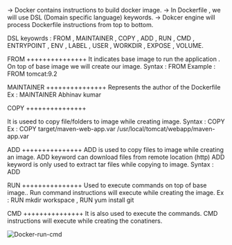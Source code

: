 -> Docker contains instructions to build docker image.
-> In Dockerfile , we will use DSL (Domain specific language) keywords.
-> Dokcer engine will process Dockerfile instructions from top to bottom.

DSL keyowrds : FROM , MAINTAINER , COPY , ADD , RUN , CMD , ENTRYPOINT , ENV , LABEL , USER , WORKDIR , EXPOSE , VOLUME.

FROM
+++++++++++++++
It indicates base image to run the application . On top of base image we will create our image.
Syntax : FROM <IMAGE-NAME>
Example : FROM tomcat:9.2

MAINTAINER
+++++++++++++++
Represents the author of the Dockerfile
Ex : MAINTAINER Abhinav kumar

COPY
+++++++++++++++

It is useed to copy file/folders to image while creating image.
Syntax : COPY <SOURCE> <DESTINATION>
Ex : COPY  target/maven-web-app.var /usr/local/tomcat/webapp/maven-app.var

ADD
+++++++++++++++
ADD is used to copy files to image while creating an image.
ADD keyword can download files from remote location (http)
ADD keyword is only used to extract tar files while copying to image.
Syntax : ADD <url-to-download> <destination>

RUN
+++++++++++++++
Used to execute commands on top of base image..
Run command instructions will execute while creating the image.
Ex : RUN mkdir workspace , RUN yum install git

CMD
+++++++++++++++
It is also used to execute the commands.
CMD instructions will execute while creating the conatiners.

![Docker-run-cmd](https://github.com/Abhinavcode13/Installation-Scripts-DevOps/assets/126642111/0a75ddcf-f329-4488-9abd-65f9bd4ce667)







